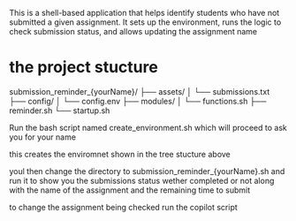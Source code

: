 This is a shell-based application that helps identify students who have not submitted a given assignment. It sets up the environment, runs the logic to check submission status, and allows updating the assignment name

# the project stucture

submission_reminder_{yourName}/
├── assets/
│   └── submissions.txt
├── config/
│   └── config.env
├── modules/
│   └── functions.sh
├── reminder.sh
└── startup.sh

Run the bash script named create_environment.sh which will proceed to ask you for your name  

this creates the enviromnet shown in the tree stucture above 

youl then change the directory to submission_reminder_{yourName}.sh and run it to show you the submissions status wether completed or not along with the name of the assignment and the remaining time to submit

to change the assignment being checked run the copilot script 
